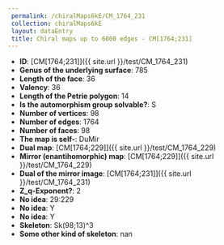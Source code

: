 ```yaml
--- 
 permalink: /chiralMaps6kE/CM_1764_231 
 collection: chiralMaps6kE
 layout: dataEntry
 title: Chiral maps up to 6000 edges - CM[1764;231]
---
```


- **ID**: [CM[1764;231]]({{ site.url }}/test/CM_1764_231)
- **Genus of the underlying surface**: 785
- **Length of the face**: 36
- **Valency**: 36
- **Length of the Petrie polygon**: 14
- **Is the automorphism group solvable?**: S
- **Number of vertices**: 98
- **Number of edges**: 1764
- **Number of faces**: 98
- **The map is self-**: DuMir
- **Dual map**: [CM[1764;229]]({{ site.url }}/test/CM_1764_229)
- **Mirror (enantihomorphic) map**: [CM[1764;229]]({{ site.url }}/test/CM_1764_229)
- **Dual of the mirror image**: [CM[1764;231]]({{ site.url }}/test/CM_1764_231)
- **Z_q-Exponent?**: 2
- **No idea**:  29:229
- **No idea**: Y
- **No idea**: Y
- **Skeleton**: Sk(98;13)^3
- **Some other kind of skeleton**: nan
